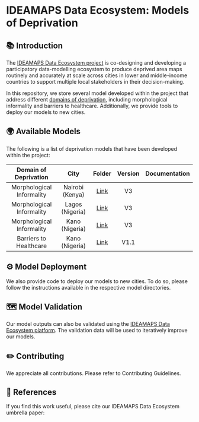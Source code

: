 # IDEAMAPS Data Ecosystem: Models of Deprivation


## 📚 Introduction

The [IDEAMAPS Data Ecosystem project](https://www.ideamapsnetwork.org/project/ideamaps-data-ecosystem) is co-designing and developing a participatory data-modelling ecosystem to produce deprived area maps routinely and accurately at scale across cities in lower and middle-income countries to support multiple local stakeholders in their decision-making.

In this repository, we store several model developed within the project that address different [domains of deprivation](https://doi.org/10.1016/j.compenvurbsys.2022.101770), including morphological informality and barriers to healthcare. Additionally, we provide tools to deploy our models to new cities.


## 🌍 Available Models

The following is a list of deprivation models that have been developed within the project:

|   Domain of Deprivation   |      City       |                                                         Folder                                                          | Version | Documentation |
|:-------------------------:|:---------------:|:-----------------------------------------------------------------------------------------------------------------------:|:-------:|---------------|
| Morphological Informality | Nairobi (Kenya) | [Link](https://github.com/urbanbigdatacentre/ideamaps-models/tree/main/Sub-domains/MorphologicalInformality/Nairobi_v3) |   V3    |               |
| Morphological Informality | Lagos (Nigeria) |  [Link](https://github.com/urbanbigdatacentre/ideamaps-models/tree/main/Sub-domains/MorphologicalInformality/Lagos_v3)  |   V3    |               |
| Morphological Informality | Kano (Nigeria)  |  [Link](https://github.com/urbanbigdatacentre/ideamaps-models/tree/main/Sub-domains/MorphologicalInformality/Kano_v3)   |   V3    |               |
|  Barriers to Healthcare   | Kano (Nigeria)  | [Link](https://github.com/urbanbigdatacentre/ideamaps-models/tree/main/Sub-domains/BarriersHealthCareAccess/Kano_v1.1)  |  V1.1   |               |


## ⚙️ Model Deployment


We also provide code to deploy our models to new cities. To do so, please follow the instructions available in the respective model directories.



## 🗺️ Model Validation


Our model outputs can also be validated using the [IDEAMAPS Data Ecosystem platform](https://www.ideamapsdataecosystem.org/). The validation data will be used to iteratively improve our models.



## ✏️ Contributing
We appreciate all contributions. Please refer to Contributing Guidelines.


## 📝 References

If you find this work useful, please cite our IDEAMAPS Data Ecosystem umbrella paper:

```

```
